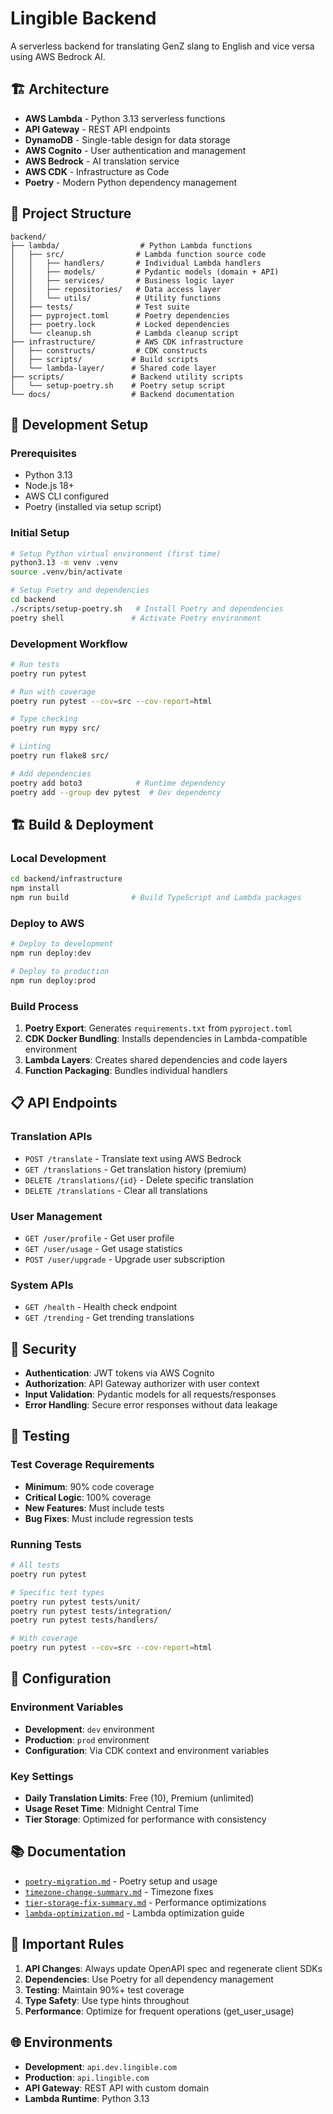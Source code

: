 # Lingible Backend

A serverless backend for translating GenZ slang to English and vice versa using AWS Bedrock AI.

## 🏗️ Architecture

- **AWS Lambda** - Python 3.13 serverless functions
- **API Gateway** - REST API endpoints
- **DynamoDB** - Single-table design for data storage
- **AWS Cognito** - User authentication and management
- **AWS Bedrock** - AI translation service
- **AWS CDK** - Infrastructure as Code
- **Poetry** - Modern Python dependency management

## 📁 Project Structure

```
backend/
├── lambda/                  # Python Lambda functions
│   ├── src/                # Lambda function source code
│   │   ├── handlers/       # Individual Lambda handlers
│   │   ├── models/         # Pydantic models (domain + API)
│   │   ├── services/       # Business logic layer
│   │   ├── repositories/   # Data access layer
│   │   └── utils/          # Utility functions
│   ├── tests/              # Test suite
│   ├── pyproject.toml      # Poetry dependencies
│   ├── poetry.lock         # Locked dependencies
│   └── cleanup.sh          # Lambda cleanup script
├── infrastructure/         # AWS CDK infrastructure
│   ├── constructs/         # CDK constructs
│   ├── scripts/           # Build scripts
│   └── lambda-layer/      # Shared code layer
├── scripts/               # Backend utility scripts
│   └── setup-poetry.sh    # Poetry setup script
└── docs/                  # Backend documentation
```

## 🚀 Development Setup

### Prerequisites
- Python 3.13
- Node.js 18+
- AWS CLI configured
- Poetry (installed via setup script)

### Initial Setup
```bash
# Setup Python virtual environment (first time)
python3.13 -m venv .venv
source .venv/bin/activate

# Setup Poetry and dependencies
cd backend
./scripts/setup-poetry.sh   # Install Poetry and dependencies
poetry shell               # Activate Poetry environment
```

### Development Workflow
```bash
# Run tests
poetry run pytest

# Run with coverage
poetry run pytest --cov=src --cov-report=html

# Type checking
poetry run mypy src/

# Linting
poetry run flake8 src/

# Add dependencies
poetry add boto3            # Runtime dependency
poetry add --group dev pytest  # Dev dependency
```

## 🏗️ Build & Deployment

### Local Development
```bash
cd backend/infrastructure
npm install
npm run build              # Build TypeScript and Lambda packages
```

### Deploy to AWS
```bash
# Deploy to development
npm run deploy:dev

# Deploy to production
npm run deploy:prod
```

### Build Process
1. **Poetry Export**: Generates `requirements.txt` from `pyproject.toml`
2. **CDK Docker Bundling**: Installs dependencies in Lambda-compatible environment
3. **Lambda Layers**: Creates shared dependencies and code layers
4. **Function Packaging**: Bundles individual handlers

## 📋 API Endpoints

### Translation APIs
- `POST /translate` - Translate text using AWS Bedrock
- `GET /translations` - Get translation history (premium)
- `DELETE /translations/{id}` - Delete specific translation
- `DELETE /translations` - Clear all translations

### User Management
- `GET /user/profile` - Get user profile
- `GET /user/usage` - Get usage statistics
- `POST /user/upgrade` - Upgrade user subscription

### System APIs
- `GET /health` - Health check endpoint
- `GET /trending` - Get trending translations

## 🔐 Security

- **Authentication**: JWT tokens via AWS Cognito
- **Authorization**: API Gateway authorizer with user context
- **Input Validation**: Pydantic models for all requests/responses
- **Error Handling**: Secure error responses without data leakage

## 🧪 Testing

### Test Coverage Requirements
- **Minimum**: 90% code coverage
- **Critical Logic**: 100% coverage
- **New Features**: Must include tests
- **Bug Fixes**: Must include regression tests

### Running Tests
```bash
# All tests
poetry run pytest

# Specific test types
poetry run pytest tests/unit/
poetry run pytest tests/integration/
poetry run pytest tests/handlers/

# With coverage
poetry run pytest --cov=src --cov-report=html
```

## 🔧 Configuration

### Environment Variables
- **Development**: `dev` environment
- **Production**: `prod` environment
- **Configuration**: Via CDK context and environment variables

### Key Settings
- **Daily Translation Limits**: Free (10), Premium (unlimited)
- **Usage Reset Time**: Midnight Central Time
- **Tier Storage**: Optimized for performance with consistency

## 📚 Documentation

- [`poetry-migration.md`](./docs/poetry-migration.md) - Poetry setup and usage
- [`timezone-change-summary.md`](./docs/timezone-change-summary.md) - Timezone fixes
- [`tier-storage-fix-summary.md`](./docs/tier-storage-fix-summary.md) - Performance optimizations
- [`lambda-optimization.md`](./docs/lambda-optimization.md) - Lambda optimization guide

## 🚨 Important Rules

1. **API Changes**: Always update OpenAPI spec and regenerate client SDKs
2. **Dependencies**: Use Poetry for all dependency management
3. **Testing**: Maintain 90%+ test coverage
4. **Type Safety**: Use type hints throughout
5. **Performance**: Optimize for frequent operations (get_user_usage)

## 🌐 Environments

- **Development**: `api.dev.lingible.com`
- **Production**: `api.lingible.com`
- **API Gateway**: REST API with custom domain
- **Lambda Runtime**: Python 3.13
